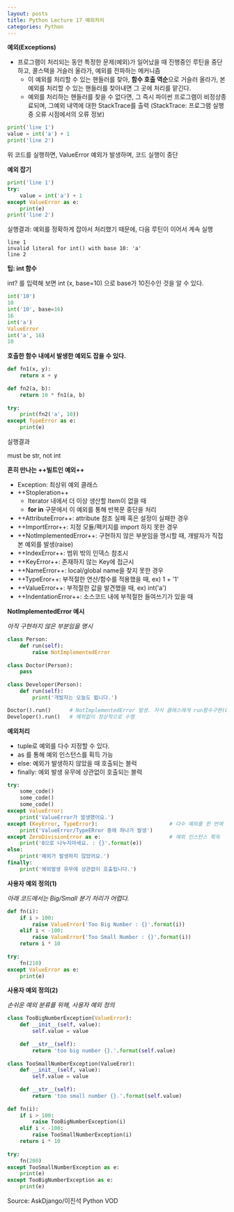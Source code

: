 ```yaml
---
layout: posts
title: Python Lecture 17 예외처리
categories: Python
---
```


**예외(Exceptions)**

- 프로그램이 처리되는 동안 특정한 문제(예외)가 일어났을 때 진행중인 루틴을 중단하고, 콜스택을 거슬러 올라가, 예외를 전파하는 메커니즘
    - 이 예외를 처리할 수 있는 핸들러를 찾아, **함수 호출 역순**으로 거슬러 올라가, 본 예외를 처리할 수 있는 핸들러를 찾아내면 그 곳에 처리를 맡긴다.
    - 예외를 처리하는 핸들러를 찾을 수 없다면, 그 즉시 파이썬 프로그램이 비정상종료되며, 그예외 내역에 대한 StackTrace를 출력 (StackTrace: 프로그램 실행 중 오류 시점에서의 오류 정보)

```python
print('line 1')
value = int('a') + 1
print('line 2')
```

위 코드를 실행하면, ValueError 예외가 발생하며, 코드 실행이 중단

**예외 잡기**

```python
print('line 1')
try:
    value = int('a') + 1
except ValueError as e:
    print(e)
print('line 2')
```

실행결과: 예외를 정확하게 잡아서 처리했기 때문에, 다음 루틴이 이어서 계속 실행

```
line 1
invalid literal for int() with base 10: 'a'
line 2
```



**팁: int 함수**

int? 를 입력해 보면 int (x, base=10) 으로 base가 10진수인 것을 알 수 있다.

```python
int('10')
10
int('10', base=16)
16
int('a')
ValueError
int('a', 16)
10
```



**호출한 함수 내에서 발생한 예외도 잡을 수 있다.**

```python
def fn1(x, y):
    return x + y
    
def fn2(a, b):
    return 10 * fn1(a, b)
    
try:
    print(fn2('a', 10))
except TypeError as e:
    print(e)
```

실행결과

must be str, not int



**흔히 만나는 ++빌트인 예외++**

- Exception: 최상위 예외 클래스
- ++StopIeration++
	- Iterator 내에서 더 이상 생산할 Item이 없을 때
	- **for in** 구문에서 이 예외를 통해 반복문 중단을 처리
- ++AttributeError++: attribute 참조 실패 혹은 설정이 실패한 경우
- ++ImportError++: 지정 모듈/팩키지를 import 하지 못한 경우
- ++NotImplementedError++: 구현하지 않은 부분임을 명시할 때, 개발자가 직접 본 예외를 발생(raise)
- ++IndexError++: 범위 밖의 인덱스 참조시
- ++KeyError++: 존재하지 않는 Key에 접근시
- ++NameError++: local/global name을 찾지 못한 경우
- ++TypeEror++: 부적절한 연산/함수를 적용했을 때, ex) 1 + '1'
- ++ValueError++: 부적절한 값을 발견했을 때, ex) int('a')
- ++IndentationError++: 소스코드 내에 부적절한 들여쓰기가 있을 때

**NotImplementedError 예시**

*아직 구현하지 않은 부분임을 명시*

```python
class Person:
    def run(self):
        raise NotImplementedError
        
class Doctor(Person):
    pass
    
class Developer(Person):
    def run(self):
        print('개발자는 오늘도 뜁니다.')

Doctor().run()		# NotImplementedError 발생. 자식 클래스에게 run함수구현(Overriding)을 강제하는 효과
Developer().run()	# 예외없이 정상적으로 수행
```

**예외처리**

- tuple로 예외를 다수 지정할 수 있다.
- as 를 통해 예외 인스턴스를 획득 가능
- else: 예외가 발생하지 않았을 때 호출되는 블럭
- finally: 예외 발생 유무에 상관없이 호출되는 블럭

```python
try:
    some_code()
    some_code()
    some_code()
except ValueError:
    print('ValueError가 발생했어요.')
except (KeyError, TypeError):						# 다수 예외를 한 번에 처리
    print('ValueError/TypeERror 중에 하나가 발생')
except ZeroDivisionError as e:						# 예외 인스턴스 획득
    print('0으로 나누지마세요. : {}'.format(e))
else:
    print('예외가 발생하지 않았어요.')
finally:
    print('예외발생 유무에 상관없이 호출됩니다.')
```

**사용자 예외 정의(1)**

*아래 코드에서는 Big/Small 분기 처리가 어렵다.*

```python
def fn(i):
    if i > 100:
        raise ValueError('Too Big Number : {}'.format(i))
    elif i < -100:
        raise ValueError('Too Small Number : {}'.format(i))
    return i * 10
    
try:
    fn(210)
except ValueError as e:
    print(e)
```

**사용자 예외 정의(2)**

*손쉬운 예외 분류를 위해, 사용자 예외 정의*

```python
class TooBigNumberException(ValueError):
    def __init__(self, value):
        self.value = value
        
    def __str__(self):
        return 'too big number {}.'.format(self.value)
        
class TooSmallNumberException(ValueEror):
    def __init__(self, value):
        self.value = value
        
    def __str__(self):
        return 'too small number {}.'.format(self.value)
        
def fn(i):
    if i > 100:
        raise TooBigNumberException(i)
    elif i < -100:
        raise TooSmallNumberException(i)
    return i * 10
    
try:
    fn(200)
except TooSmallNumberException as e:
    print(e)
except TooBigNumberException as e:
    print(e)
```



Source:  AskDjango/이진석 Python VOD